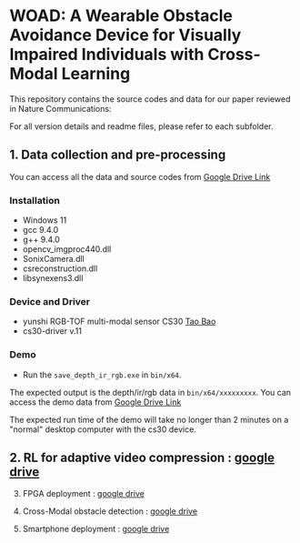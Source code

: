 # WOAD: A Wearable Obstacle Avoidance Device for Visually Impaired Individuals with Cross-Modal Learning

This repository contains the source codes and data for our paper reviewed in Nature Communications:

For all version details and readme files, please refer to each subfolder.

## 1. Data collection and pre-processing

You can access all the data and source codes from [Google Drive Link](https://drive.google.com/file/d/1wmSLaWwfrAhYCl45vA9duIuWpEkHk4q8/view?usp=sharing)

### Installation
* Windows 11
* gcc 9.4.0
* g++ 9.4.0
* opencv_imgproc440.dll
* SonixCamera.dll
* csreconstruction.dll
* libsynexens3.dll

### Device and Driver
* yunshi RGB-TOF multi-modal sensor CS30 [Tao Bao]([https://drive.google.com/file/d/1wmSLaWwfrAhYCl45vA9duIuWpEkHk4q8/view?usp=sharing](https://item.taobao.com/item.htm?app=weixin&bc_fl_src=share-1041093625490825-2-1&bxsign=scdSBct7CquxvdkHc-S4E8wsiVmuhNnGfVVTh85dPNqTWNuEm2GQXuyIiWm6OeJIZhZQuitZ1GizsHz8k4jBWAEDjeX0n--uILfMn887oqK6haUIPwHAFMrkLiir9kBbMxN&cpp=1&id=667364977514&share_crt_v=1&shareurl=true&short_name=h.TfIBcJHKpILSuyL&sp_tk=Qlo0QTNDY2hKMjQ%3D&spm=a2159r.13376460.0.0&tbSocialPopKey=shareItem&tk=BZ4A3CchJ24&un=de399a3a61f9a38803c6109e527695c7&un_site=0&ut_sk=1.Z1QdewEywXgDAB72G3WraOnc_21646297_1734358135484.TaoPassword-WeiXin.1&wxsign=tbwNg4gAxNttXotScVhB7Pjfc_y-d_L6IWOGGIFFRO_vm_ChpbybceveHYKZd-B-VF9os8gs2QtaHmLMsNRris3Y0IUdXhGskAh-l_3cb3vWoJMTVZlwjGp1x54gl-wEDei))
* cs30-driver v.11

### Demo
* Run the `save_depth_ir_rgb.exe` in `bin/x64`.

The expected output is the depth/ir/rgb data in `bin/x64/xxxxxxxxx`.
You can access the demo data from [Google Drive Link](https://drive.google.com/file/d/1wmSLaWwfrAhYCl45vA9duIuWpEkHk4q8/view?usp=sharing)

The expected run time of the demo will take no longer than 2 minutes on a "normal" desktop computer with the cs30 device.


## 2. RL for adaptive video compression : [google drive](https://drive.google.com/file/d/1qkGsaKZv7PPvwZIAGaCzVvOe59MqIPkk/view?usp=sharing)

3. FPGA deployment : [google drive](https://drive.google.com/file/d/1PExD1QZmMm3K0I-1pPuamR4yuenDzLP_/view?usp=sharing)

4. Cross-Modal obstacle detection : [google drive](https://drive.google.com/file/d/1rUKuZdITwKC5Puv39rheigj6lne3HswW/view?usp=sharing)

5. Smartphone deployment : [google drive](https://drive.google.com/file/d/1Kava0aKGvZWK7KlZPpPcejlNSpcZgbpT/view?usp=sharing)
